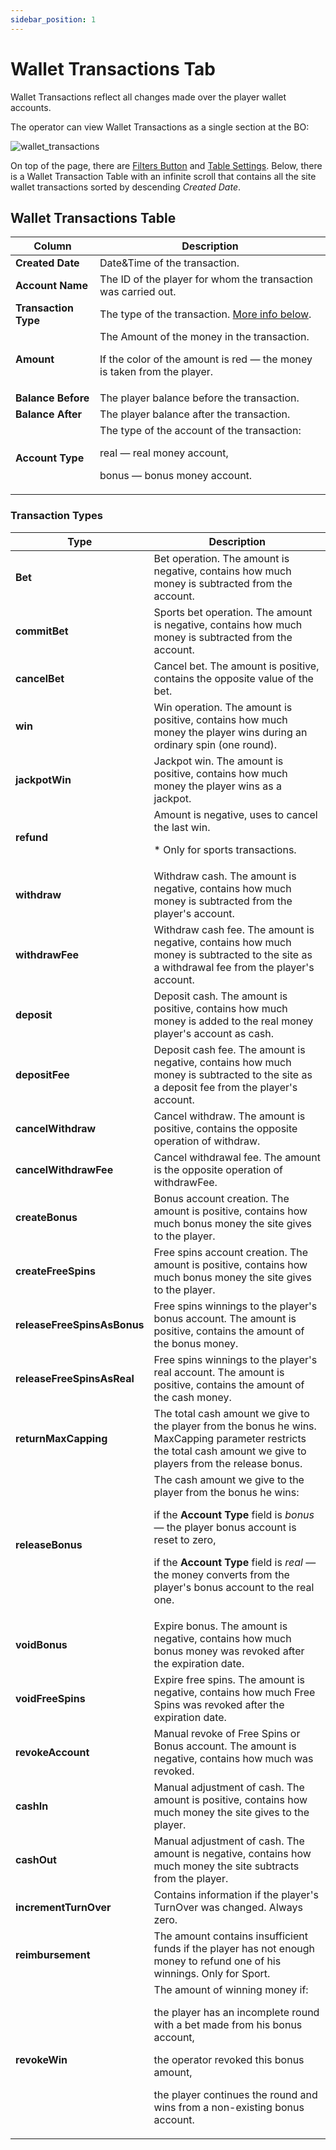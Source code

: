 ```yaml
---
sidebar_position: 1
---
```


# Wallet Transactions Tab

Wallet Transactions reflect all changes made over the player wallet accounts.

The operator can view Wallet Transactions as a single section at the BO:

![wallet_transactions](https://i.imgur.com/cuamgN5.png)

On top of the page, there are [Filters Button](#filters) and [Table Settings](#table-settings).
Below, there is a Wallet Transaction Table with an infinite scroll that contains all the site wallet transactions sorted by descending *Created Date*.

## Wallet Transactions Table

| Column | Description |
|-|-|
| **Created Date** | Date&Time of the transaction. |
| **Account Name** | The ID of the player for whom the transaction was carried out. |
| **Transaction Type** | The type of the transaction. [More info below](#transaction-types). |
| **Amount** | The Amount of the money in the transaction.<p>If the color of the amount is red &mdash; the money is taken from the player.</p> |
| **Balance Before** | The player balance before the transaction. |
| **Balance After** | The player balance after the transaction. |
| **Account Type** | The type of the account of the transaction:<p>real &mdash; real money account,</p><p>bonus &mdash; bonus money account.</p> |

### Transaction Types

| Type | Description |
|-|-|
| **Bet** | Bet operation. The amount is negative, contains how much money is subtracted from the account. |
| **commitBet** | Sports bet operation. The amount is negative, contains how much money is subtracted from the account. |
| **cancelBet** | Cancel bet. The amount is positive, contains the opposite value of the bet. |
| **win** | Win operation. The amount is positive, contains how much money the player wins during an ordinary spin (one round). |
| **jackpotWin** | Jackpot win. The amount is positive, contains how much money the player wins as a jackpot. |
| **refund** | Amount is negative, uses to cancel the last win.<p>* Only for sports transactions.</p> |
| **withdraw** | Withdraw cash. The amount is negative, contains how much money is subtracted from the player's account. |
| **withdrawFee** | Withdraw cash fee. The amount is negative, contains how much money is subtracted to the site as a withdrawal fee from the player's account. |
| **deposit** | Deposit cash. The amount is positive, contains how much money is added to the real money player's account as cash. |
| **depositFee** | Deposit cash fee. The amount is negative, contains how much money is subtracted to the site as a deposit fee from the player's account. |
| **cancelWithdraw** | Cancel withdraw. The amount is positive, contains the opposite operation of withdraw. |
| **cancelWithdrawFee** | Cancel withdrawal fee. The amount is the opposite operation of withdrawFee. |
| **createBonus** | Bonus account creation. The amount is positive, contains how much bonus money the site gives to the player. |
| **createFreeSpins** | Free spins account creation. The amount is positive, contains how much bonus money the site gives to the player. |
| **releaseFreeSpinsAsBonus** | Free spins winnings to the player's bonus account. The amount is positive, contains the amount of the bonus money. |
| **releaseFreeSpinsAsReal** | Free spins winnings to the player's real account. The amount is positive, contains the amount of the cash money. |
| **returnMaxCapping** | The total cash amount we give to the player from the bonus he wins. MaxCapping parameter restricts the total cash amount we give to players from the release bonus. |
| **releaseBonus** | The cash amount we give to the player from the bonus he wins:<p>if the **Account Type** field is *bonus* &mdash; the player bonus account is reset to zero,</p><p>if the **Account Type** field is *real* &mdash; the money converts from the player's bonus account to the real one.</p> |
| **voidBonus** | Expire bonus. The amount is negative, contains how much bonus money was revoked after the expiration date. |
| **voidFreeSpins** | Expire free spins. The amount is negative, contains how much Free Spins was revoked after the expiration date. |
| **revokeAccount** | Manual revoke of Free Spins or Bonus account. The amount is negative, contains how much was revoked. |
| **cashIn** | Manual adjustment of cash. The amount is positive, contains how much money the site gives to the player. |
| **cashOut** | Manual adjustment of cash. The amount is negative, contains how much money the site subtracts from the player. |
| **incrementTurnOver** | Contains information if the player's TurnOver was changed. Always zero. |
| **reimbursement** | The amount contains insufficient funds if the player has not enough money to refund one of his winnings. Only for Sport. |
| **revokeWin** | The amount of winning money if:<p>the player has an incomplete round with a bet made from his bonus account,</p><p>the operator revoked this bonus amount,</p><p>the player continues the round and wins from a non-existing bonus account.</p> |